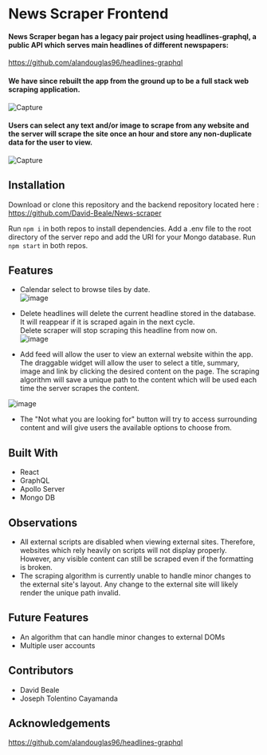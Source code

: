 # News Scraper Frontend
#### News Scraper began has a legacy pair project using headlines-graphql, a public API which serves main headlines of different newspapers:
https://github.com/alandouglas96/headlines-graphql  
#### We have since rebuilt the app from the ground up to be a full stack web scraping application.
![Capture](https://user-images.githubusercontent.com/59053870/77827298-a9c49380-710c-11ea-80c2-0c0ede9179f2.JPG)

#### Users can select any text and/or image to scrape from any website and the server will scrape the site once an hour and store any non-duplicate data for the user to view.  
![Capture](https://user-images.githubusercontent.com/59053870/77827414-67e81d00-710d-11ea-9bc9-db30c80c097c.JPG)  

 ## Installation
Download or clone this repository and the backend repository located here :
https://github.com/David-Beale/News-scraper

Run `npm i` in both repos to install dependencies.
Add a .env file to the root directory of the server repo and add the URI for your Mongo database.
Run `npm start` in both repos.

## Features
 
* Calendar select to browse tiles by date.  
![image](https://user-images.githubusercontent.com/59053870/77828676-c4026f80-7114-11ea-826a-a6f0a86c8ba2.png) 

* Delete headlines will delete the current headline stored in the database. It will reappear if it is scraped again in the next cycle.  
Delete scraper will stop scraping this headline from now on.  
![image](https://user-images.githubusercontent.com/59053870/77828697-f14f1d80-7114-11ea-89b0-02795537b6c6.png)  

* Add feed will allow the user to view an external website within the app. The draggable widget will allow the user to select a title, summary, image and link by clicking the desired content on the page. The scraping algorithm will save a unique path to the content which will be used each time the server scrapes the content.  

![image](https://user-images.githubusercontent.com/59053870/77829099-b4d0f100-7117-11ea-98fc-831db77a0776.png)  

* The "Not what you are looking for" button will try to access surrounding content and will give users the available options to choose from.

## Built With
* React
* GraphQL
* Apollo Server
* Mongo DB

## Observations
* All external scripts are disabled when viewing external sites. Therefore, websites which rely heavily on scripts will not display properly. However, any visible content can still be scraped even if the formatting is broken.
* The scraping algorithm is currently unable to handle minor changes to the external site's layout. Any change to the external site will likely render the unique path invalid. 

## Future Features
* An algorithm that can handle minor changes to external DOMs
* Multiple user accounts

## Contributors
* David Beale
* Joseph Tolentino Cayamanda 

## Acknowledgements
https://github.com/alandouglas96/headlines-graphql

